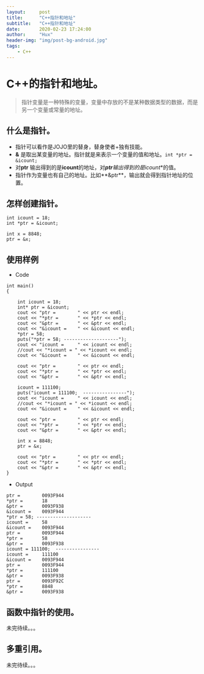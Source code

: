 ```yaml
---
layout:     post
title:      "C++指针和地址"
subtitle:   "C++指针和地址"
date:       2020-02-23 17:24:00
author:     "Hux"
header-img: "img/post-bg-android.jpg"
tags:
    - C++
---
```


# C++的指针和地址。
> 指针变量是一种特殊的变量，变量中存放的不是某种数据类型的数据，而是另一个变量或常量的地址。

## 什么是指针。

- 指针可以看作是JOJO里的替身，替身使者+独有技能。
- **&** 是取出某变量的地址。指针就是来表示一个变量的值和地址。```int *ptr = &icount;```
- 对**ptr** 输出得到的是**icount**的地址，对***ptr**输出得到的是**icount**的值。
- 指针作为变量也有自己的地址。比如**&ptr**，输出就会得到指针地址的位置。

## 怎样创建指针。
```
int icount = 18;
int *ptr = &icount;

int x = 8848;
ptr = &x;
```

## 使用样例
- Code
```
int main()
{

	int icount = 18;
	int* ptr = &icount;
	cout << "ptr =        " << ptr << endl;
	cout << "*ptr =       " << *ptr << endl;
	cout << "&ptr =       " << &ptr << endl;
	cout << "&icount =    " << &icount << endl;
	*ptr = 58;
	puts("*ptr = 58; --------------------");
	cout << "icount =     " << icount << endl;
	//cout << "*icount = " << *icount << endl;
	cout << "&icount =    " << &icount << endl;

	cout << "ptr =        " << ptr << endl;
	cout << "*ptr =       " << *ptr << endl;
	cout << "&ptr =       " << &ptr << endl;

	icount = 111100;
	puts("icount = 111100;  ----------------");
	cout << "icount =     " << icount << endl;
	//cout << "*icount = " << *icount << endl;
	cout << "&icount =    " << &icount << endl;

	cout << "ptr =        " << ptr << endl;
	cout << "*ptr =       " << *ptr << endl;
	cout << "&ptr =       " << &ptr << endl;

	int x = 8848;
	ptr = &x;

	cout << "ptr =        " << ptr << endl;
	cout << "*ptr =       " << *ptr << endl;
	cout << "&ptr =       " << &ptr << endl;
}
```
- Output
```
ptr =        0093F944
*ptr =       18
&ptr =       0093F938
&icount =    0093F944
*ptr = 58; --------------------
icount =     58
&icount =    0093F944
ptr =        0093F944
*ptr =       58
&ptr =       0093F938
icount = 111100;  ----------------
icount =     111100
&icount =    0093F944
ptr =        0093F944
*ptr =       111100
&ptr =       0093F938
ptr =        0093F92C
*ptr =       8848
&ptr =       0093F938
```
## 函数中指针的使用。
未完待续。。。

## 多重引用。
未完待续。。。

